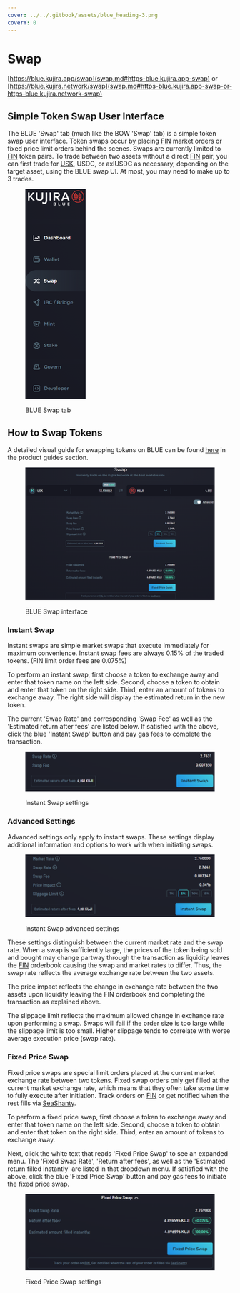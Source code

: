 ```yaml
---
cover: ../../.gitbook/assets/blue_heading-3.png
coverY: 0
---
```


# Swap

[https://blue.kujira.app/swap](swap.md#https-blue.kujira.app-swap) or [https://blue.kujira.network/swap](swap.md#https-blue.kujira.app-swap-or-https-blue.kujira.network-swap)

## Simple Token Swap User Interface

The BLUE 'Swap' tab (much like the BOW 'Swap' tab) is a simple token swap user interface. Token swaps occur by placing [FIN](../fin/) market orders or fixed price limit orders behind the scenes. Swaps are currently limited to [FIN](../fin/) token pairs. To trade between two assets without a direct [FIN](../fin/) pair, you can first trade for [USK](../usk-stablecoin.md), USDC, or axlUSDC as necessary, depending on the target asset, using the BLUE swap UI. At most, you may need to make up to 3 trades.

<figure><img src="../../.gitbook/assets/image (136).png" alt="" width="135"><figcaption><p>BLUE Swap tab</p></figcaption></figure>

## How to Swap Tokens

A detailed visual guide for swapping tokens on BLUE can be found [here](product-guides/how-to-swap-tokens.md) in the product guides section.

<figure><img src="../../.gitbook/assets/image (142).png" alt=""><figcaption><p>BLUE Swap interface</p></figcaption></figure>

### Instant Swap

Instant swaps are simple market swaps that execute immediately for maximum convenience. Instant swap fees are always 0.15% of the traded tokens. (FIN limit order fees are 0.075%)

To perform an instant swap, first choose a token to exchange away and enter that token name on the left side. Second, choose a token to obtain and enter that token on the right side. Third, enter an amount of tokens to exchange away. The right side will display the estimated return in the new token.

The current 'Swap Rate' and corresponding 'Swap Fee' as well as the 'Estimated return after fees' are listed below. If satisfied with the above, click the blue 'Instant Swap' button and pay gas fees to complete the transaction.

<figure><img src="../../.gitbook/assets/image (147).png" alt=""><figcaption><p>Instant Swap settings</p></figcaption></figure>

### Advanced Settings

Advanced settings only apply to instant swaps. These settings display additional information and options to work with when initiating swaps.

<figure><img src="../../.gitbook/assets/image (146).png" alt=""><figcaption><p>Instant Swap advanced settings</p></figcaption></figure>

These settings distinguish between the current market rate and the swap rate. When a swap is sufficiently large, the prices of the token being sold and bought may change partway through the transaction as liquidity leaves the [FIN](https://fin.kujira.app/) orderbook causing the swap and market rates to differ. Thus, the swap rate reflects the average exchange rate between the two assets.&#x20;

The price impact reflects the change in exchange rate between the two assets upon liquidity leaving the FIN orderbook and completing the transaction as explained above.

The slippage limit reflects the maximum allowed change in exchange rate upon performing a swap. Swaps will fail if the order size is too large while the slippage limit is too small. Higher slippage tends to correlate with worse average execution price (swap rate).   &#x20;

### Fixed Price Swap

Fixed price swaps are special limit orders placed at the current market exchange rate between two tokens. Fixed swap orders only get filled at the current market exchange rate, which means that they often take some time to fully execute after initiation. Track orders on [FIN](https://fin.kujira.app/) or get notified when the rest fills via [SeaShanty](../../governance/capybara-labs.md).

To perform a fixed price swap, first choose a token to exchange away and enter that token name on the left side. Second, choose a token to obtain and enter that token on the right side. Third, enter an amount of tokens to exchange away.

Next, click the white text that reads 'Fixed Price Swap' to see an expanded menu. The 'Fixed Swap Rate', 'Return after fees', as well as the 'Estimated return filled instantly' are listed in that dropdown menu. If satisfied with the above, click the blue 'Fixed Price Swap' button and pay gas fees to initiate the fixed price swap.

<figure><img src="../../.gitbook/assets/image (149).png" alt=""><figcaption><p>Fixed Price Swap settings</p></figcaption></figure>

